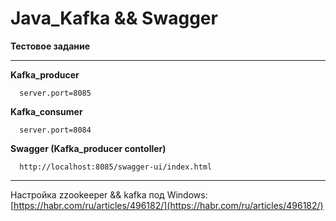 # Java_Kafka && Swagger

**Тестовое задание**

---

**Kafka_producer**
```
  server.port=8085
```


**Kafka_consumer**
```
  server.port=8084
```  

**Swagger (Kafka_producer contoller)**
```
  http://localhost:8085/swagger-ui/index.html
```

---

Настройка zzookeeper && kafka под Windows:
[https://habr.com/ru/articles/496182/](https://habr.com/ru/articles/496182/)

